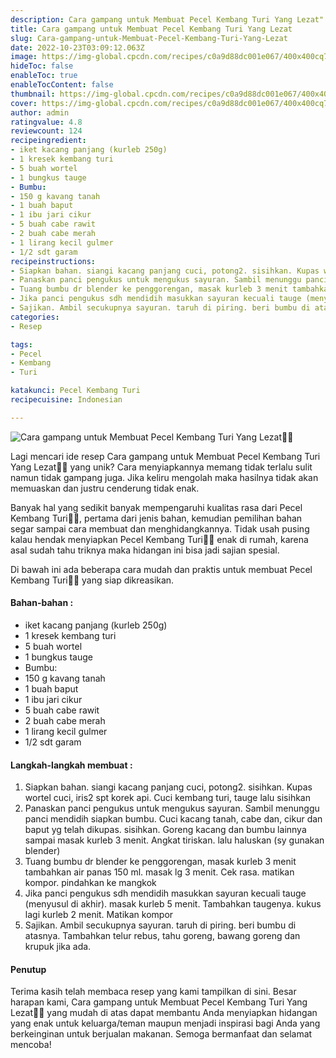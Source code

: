 ```yaml
---
description: Cara gampang untuk Membuat Pecel Kembang Turi Yang Lezat"
title: Cara gampang untuk Membuat Pecel Kembang Turi Yang Lezat
slug: Cara-gampang-untuk-Membuat-Pecel-Kembang-Turi-Yang-Lezat
date: 2022-10-23T03:09:12.063Z
image: https://img-global.cpcdn.com/recipes/c0a9d88dc001e067/400x400cq70/photo.jpg
hideToc: false
enableToc: true
enableTocContent: false
thumbnail: https://img-global.cpcdn.com/recipes/c0a9d88dc001e067/400x400cq70/photo.jpg
cover: https://img-global.cpcdn.com/recipes/c0a9d88dc001e067/400x400cq70/photo.jpg
author: admin
ratingvalue: 4.8
reviewcount: 124
recipeingredient:
- iket kacang panjang (kurleb 250g)
- 1 kresek kembang turi
- 5 buah wortel
- 1 bungkus tauge
- Bumbu:
- 150 g kavang tanah
- 1 buah baput
- 1 ibu jari cikur
- 5 buah cabe rawit
- 2 buah cabe merah
- 1 lirang kecil gulmer
- 1/2 sdt garam
recipeinstructions:
- Siapkan bahan. siangi kacang panjang cuci, potong2. sisihkan. Kupas wortel cuci, iris2 spt korek api. Cuci kembang turi, tauge lalu sisihkan
- Panaskan panci pengukus untuk mengukus sayuran. Sambil menunggu panci mendidih siapkan bumbu. Cuci kacang tanah, cabe dan, cikur dan baput yg telah dikupas. sisihkan. Goreng kacang dan bumbu lainnya sampai masak kurleb 3 menit. Angkat tiriskan. lalu haluskan (sy gunakan blender)
- Tuang bumbu dr blender ke penggorengan, masak kurleb 3 menit tambahkan air panas 150 ml. masak lg 3 menit. Cek rasa. matikan kompor. pindahkan ke mangkok
- Jika panci pengukus sdh mendidih masukkan sayuran kecuali tauge (menyusul di akhir). masak kurleb 5 menit. Tambahkan taugenya. kukus lagi kurleb 2 menit. Matikan kompor
- Sajikan. Ambil secukupnya sayuran. taruh di piring. beri bumbu di atasnya. Tambahkan telur rebus, tahu goreng, bawang goreng dan krupuk jika ada.
categories:
- Resep

tags:
- Pecel
- Kembang
- Turi

katakunci: Pecel Kembang Turi
recipecuisine: Indonesian

---
```


![Cara gampang untuk Membuat Pecel Kembang Turi Yang Lezat👩‍🍳](https://img-global.cpcdn.com/recipes/c0a9d88dc001e067/400x400cq70/photo.jpg)

Lagi mencari ide resep Cara gampang untuk Membuat Pecel Kembang Turi Yang Lezat👩‍🍳 yang unik? Cara menyiapkannya memang tidak terlalu sulit namun tidak gampang juga. Jika keliru mengolah maka hasilnya tidak akan memuaskan dan justru cenderung tidak enak.

Banyak hal yang sedikit banyak mempengaruhi kualitas rasa dari Pecel Kembang Turi👩‍🍳, pertama dari jenis bahan, kemudian pemilihan bahan segar sampai cara membuat dan menghidangkannya. Tidak usah pusing kalau hendak menyiapkan Pecel Kembang Turi👩‍🍳 enak di rumah, karena asal sudah tahu triknya maka hidangan ini bisa jadi sajian spesial.

Di bawah ini ada beberapa cara mudah dan praktis untuk membuat Pecel Kembang Turi👩‍🍳 yang siap dikreasikan.

<!--inarticleads1-->

#### Bahan-bahan :

- iket kacang panjang (kurleb 250g)
- 1 kresek kembang turi
- 5 buah wortel
- 1 bungkus tauge
- Bumbu:
- 150 g kavang tanah
- 1 buah baput
- 1 ibu jari cikur
- 5 buah cabe rawit
- 2 buah cabe merah
- 1 lirang kecil gulmer
- 1/2 sdt garam

<!--inarticleads2-->

#### Langkah-langkah membuat :

1. Siapkan bahan. siangi kacang panjang cuci, potong2. sisihkan. Kupas wortel cuci, iris2 spt korek api. Cuci kembang turi, tauge lalu sisihkan
1. Panaskan panci pengukus untuk mengukus sayuran. Sambil menunggu panci mendidih siapkan bumbu. Cuci kacang tanah, cabe dan, cikur dan baput yg telah dikupas. sisihkan. Goreng kacang dan bumbu lainnya sampai masak kurleb 3 menit. Angkat tiriskan. lalu haluskan (sy gunakan blender)
1. Tuang bumbu dr blender ke penggorengan, masak kurleb 3 menit tambahkan air panas 150 ml. masak lg 3 menit. Cek rasa. matikan kompor. pindahkan ke mangkok
1. Jika panci pengukus sdh mendidih masukkan sayuran kecuali tauge (menyusul di akhir). masak kurleb 5 menit. Tambahkan taugenya. kukus lagi kurleb 2 menit. Matikan kompor
1. Sajikan. Ambil secukupnya sayuran. taruh di piring. beri bumbu di atasnya. Tambahkan telur rebus, tahu goreng, bawang goreng dan krupuk jika ada.

#### Penutup

Terima kasih telah membaca resep yang kami tampilkan di sini. Besar harapan kami, Cara gampang untuk Membuat Pecel Kembang Turi Yang Lezat👩‍🍳 yang mudah di atas dapat membantu Anda menyiapkan hidangan yang enak untuk keluarga/teman maupun menjadi inspirasi bagi Anda yang berkeinginan untuk berjualan makanan. Semoga bermanfaat dan selamat mencoba!